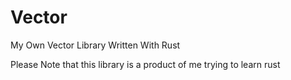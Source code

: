 # Vector

My Own Vector Library Written With Rust

Please Note that this library is a product of me trying to learn rust
